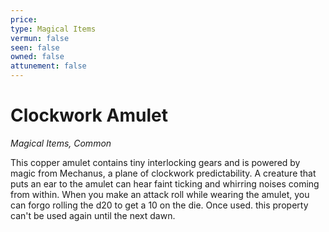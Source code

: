 ```yaml
---
price: 
type: Magical Items
vermun: false
seen: false
owned: false
attunement: false
---
```

# Clockwork Amulet

*Magical Items, Common*

This copper amulet contains tiny interlocking gears and is powered by magic from Mechanus, a plane of clockwork predictability. A creature that puts an ear to the amulet can hear faint ticking and whirring noises coming from within. When you make an attack roll while wearing the amulet, you can forgo rolling the d20 to get a 10 on the die. Once used. this property can't be used again until the next dawn.